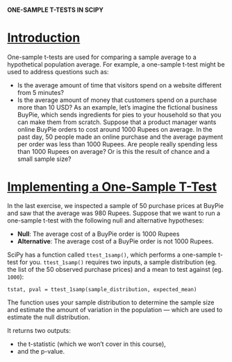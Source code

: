 #### ONE-SAMPLE T-TESTS IN SCIPY

# [Introduction](https://www.codecademy.com/courses/hypothesis-testing-python/lessons/t-tests-in-scipy/exercises/introduction)

One-sample t-tests are used for comparing a sample average to a hypothetical population average. 
For example, a one-sample t-test might be used to address questions such as:
* Is the average amount of time that visitors spend on a website different from 5 minutes?
* Is the average amount of money that customers spend on a purchase more than 10 USD?
As an example, let’s imagine the fictional business BuyPie, which sends ingredients for pies to your household so that you can make them from scratch. 
Suppose that a product manager wants online BuyPie orders to cost around 1000 Rupees on average. 
In the past day, 50 people made an online purchase and the average payment per order was less than 1000 Rupees. 
Are people really spending less than 1000 Rupees on average? 
Or is this the result of chance and a small sample size?

# [Implementing a One-Sample T-Test](https://www.codecademy.com/courses/hypothesis-testing-python/lessons/t-tests-in-scipy/exercises/implementing-a-t-test)

In the last exercise, we inspected a sample of 50 purchase prices at BuyPie and saw that the average was 980 Rupees. 
Suppose that we want to run a one-sample t-test with the following null and alternative hypotheses:
* **Null**: The average cost of a BuyPie order is 1000 Rupees
* **Alternative**: The average cost of a BuyPie order is not 1000 Rupees.

SciPy has a function called `ttest_1samp()`, which performs a one-sample t-test for you. 
`ttest_1samp()` requires two inputs, a sample distribution (eg. the list of the 50 observed purchase prices) and a mean to test against (eg. `1000`):
```
tstat, pval = ttest_1samp(sample_distribution, expected_mean)
```
The function uses your sample distribution to determine the sample size and estimate the amount of variation in the population — which are used to estimate the null distribution. 

It returns two outputs: 
* the t-statistic (which we won’t cover in this course), 
* and the p-value.
